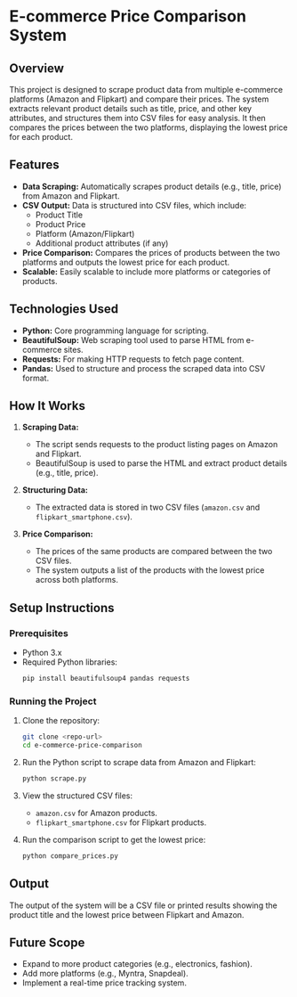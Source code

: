 

# E-commerce Price Comparison System

## Overview

This project is designed to scrape product data from multiple e-commerce platforms (Amazon and Flipkart) and compare their prices. The system extracts relevant product details such as title, price, and other key attributes, and structures them into CSV files for easy analysis. It then compares the prices between the two platforms, displaying the lowest price for each product.

## Features

- **Data Scraping:** Automatically scrapes product details (e.g., title, price) from Amazon and Flipkart.
- **CSV Output:** Data is structured into CSV files, which include:
  - Product Title
  - Product Price
  - Platform (Amazon/Flipkart)
  - Additional product attributes (if any)
- **Price Comparison:** Compares the prices of products between the two platforms and outputs the lowest price for each product.
- **Scalable:** Easily scalable to include more platforms or categories of products.

## Technologies Used

- **Python:** Core programming language for scripting.
- **BeautifulSoup:** Web scraping tool used to parse HTML from e-commerce sites.
- **Requests:** For making HTTP requests to fetch page content.
- **Pandas:** Used to structure and process the scraped data into CSV format.

## How It Works

1. **Scraping Data:**
   - The script sends requests to the product listing pages on Amazon and Flipkart.
   - BeautifulSoup is used to parse the HTML and extract product details (e.g., title, price).

2. **Structuring Data:**
   - The extracted data is stored in two CSV files (`amazon.csv` and `flipkart_smartphone.csv`).
   
3. **Price Comparison:**
   - The prices of the same products are compared between the two CSV files.
   - The system outputs a list of the products with the lowest price across both platforms.

## Setup Instructions

### Prerequisites

- Python 3.x
- Required Python libraries:
  ```bash
  pip install beautifulsoup4 pandas requests
  ```

### Running the Project

1. Clone the repository:
   ```bash
   git clone <repo-url>
   cd e-commerce-price-comparison
   ```

2. Run the Python script to scrape data from Amazon and Flipkart:
   ```bash
   python scrape.py
   ```

3. View the structured CSV files:
   - `amazon.csv` for Amazon products.
   - `flipkart_smartphone.csv` for Flipkart products.

4. Run the comparison script to get the lowest price:
   ```bash
   python compare_prices.py
   ```

## Output

The output of the system will be a CSV file or printed results showing the product title and the lowest price between Flipkart and Amazon.

## Future Scope

- Expand to more product categories (e.g., electronics, fashion).
- Add more platforms (e.g., Myntra, Snapdeal).
- Implement a real-time price tracking system.

